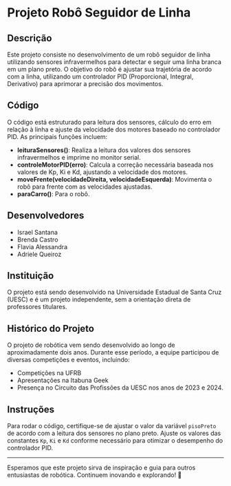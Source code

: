 # Projeto Robô Seguidor de Linha

## Descrição
Este projeto consiste no desenvolvimento de um robô seguidor de linha utilizando sensores infravermelhos para detectar e seguir uma linha branca em um plano preto. O objetivo do robô é ajustar sua trajetória de acordo com a linha, utilizando um controlador PID (Proporcional, Integral, Derivativo) para aprimorar a precisão dos movimentos.

## Código
O código está estruturado para leitura dos sensores, cálculo do erro em relação à linha e ajuste da velocidade dos motores baseado no controlador PID. As principais funções incluem:
- **leituraSensores()**: Realiza a leitura dos valores dos sensores infravermelhos e imprime no monitor serial.
- **controleMotorPID(erro)**: Calcula a correção necessária baseada nos valores de Kp, Ki e Kd, ajustando a velocidade dos motores.
- **moveFrente(velocidadeDireita, velocidadeEsquerda)**: Movimenta o robô para frente com as velocidades ajustadas.
- **paraCarro()**: Para o robô.

## Desenvolvedores
- Israel Santana
- Brenda Castro
- Flavia Alessandra
- Adriele Queiroz

## Instituição
O projeto está sendo desenvolvido na Universidade Estadual de Santa Cruz (UESC) e é um projeto independente, sem a orientação direta de professores titulares.

## Histórico do Projeto
O projeto de robótica vem sendo desenvolvido ao longo de aproximadamente dois anos. Durante esse período, a equipe participou de diversas competições e eventos, incluindo:
- Competições na UFRB
- Apresentações na Itabuna Geek
- Presença no Circuito das Profissões da UESC nos anos de 2023 e 2024.

## Instruções
Para rodar o código, certifique-se de ajustar o valor da variável `pisoPreto` de acordo com a leitura dos sensores no plano preto. Ajuste os valores das constantes `Kp`, `Ki` e `Kd` conforme necessário para otimizar o desempenho do controlador PID.

---

Esperamos que este projeto sirva de inspiração e guia para outros entusiastas de robótica. Continuem inovando e explorando! 🚀